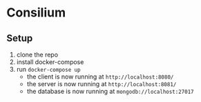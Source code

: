 # Consilium

## Setup

1. clone the repo
2. install docker-compose
3. run `docker-compose up`
   - the client is now running at `http://localhost:8080/`
   - the server is now running at `http://localhost:8081/`
   - the database is now running at `mongodb://localhost:27017`
